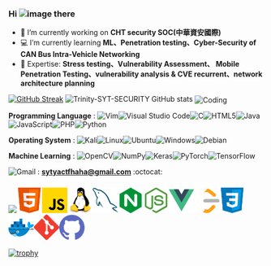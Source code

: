 ### Hi  ![image](https://user-images.githubusercontent.com/96654161/169802253-3534a8ac-c135-452d-90f5-8b14f6d65c73.png) there



<!--
**Trinity-SYT-SECURITY/Trinity-SYT-SECURITY** is a ✨ _special_ ✨ repository because its `README.md` (this file) appears on your GitHub profile.

Here are some ideas to get you started:

- 🔭 I’m currently working on ...
- 🌱 I’m currently learning ...
- 👯 I’m looking to collaborate on ...
- 🤔 I’m looking for help with ...
- 💬 Ask me about ...
- 📫 How to reach me: ...
- 😄 Pronouns: ...
- ⚡ Fun fact: ...
-->

- 🏢 I’m currently working on **CHT security SOC(中華資安國際)**
- 💻 I’m currently learning **ML、Penetration testing、Cyber-Security of CAN Bus Intra-Vehicle Networking**
- 🐇 Expertise: **Stress testing、Vulnerability Assessment、 Mobile Penetration Testing、vulnerability analysis & CVE recurrent、network architecture planning**

[![GitHub Streak](https://github-readme-streak-stats.herokuapp.com/?user=Trinity-SYT-SECURITY)](https://git.io/streak-stats) 
![Trinity-SYT-SECURITY GitHub stats](https://github-readme-stats.vercel.app/api?username=Trinity-SYT-SECURITY&show_icons=true&theme=transparent)
<img align="Center" alt="Coding" width="600" src="https://www.icy2003.com/usr/uploads/2020/06/3721666653.gif">


**Programming Language** : ![Vim](https://img.shields.io/badge/VIM-%2311AB00.svg?style=for-the-badge&logo=vim&logoColor=white)![Visual Studio Code](https://img.shields.io/badge/Visual%20Studio%20Code-0078d7.svg?style=for-the-badge&logo=visual-studio-code&logoColor=white)![C](https://img.shields.io/badge/c-%2300599C.svg?style=for-the-badge&logo=c&logoColor=white)![HTML5](https://img.shields.io/badge/html5-%23E34F26.svg?style=for-the-badge&logo=html5&logoColor=white)![Java](https://img.shields.io/badge/java-%23ED8B00.svg?style=for-the-badge&logo=java&logoColor=white)![JavaScript](https://img.shields.io/badge/javascript-%23323330.svg?style=for-the-badge&logo=javascript&logoColor=%23F7DF1E)![PHP](https://img.shields.io/badge/php-%23777BB4.svg?style=for-the-badge&logo=php&logoColor=white)![Python](https://img.shields.io/badge/python-3670A0?style=for-the-badge&logo=python&logoColor=ffdd54)

**Operating System** : ![Kali](https://img.shields.io/badge/Kali-268BEE?style=for-the-badge&logo=kalilinux&logoColor=white)![Linux](https://img.shields.io/badge/Linux-FCC624?style=for-the-badge&logo=linux&logoColor=black)![Ubuntu](https://img.shields.io/badge/Ubuntu-E95420?style=for-the-badge&logo=ubuntu&logoColor=white)![Windows](https://img.shields.io/badge/Windows-0078D6?style=for-the-badge&logo=windows&logoColor=white)![Debian](https://img.shields.io/badge/Debian-D70A53?style=for-the-badge&logo=debian&logoColor=white)

**Machine Learning** : ![OpenCV](https://img.shields.io/badge/opencv-%23white.svg?style=for-the-badge&logo=opencv&logoColor=white)![NumPy](https://img.shields.io/badge/numpy-%23013243.svg?style=for-the-badge&logo=numpy&logoColor=white)![Keras](https://img.shields.io/badge/Keras-%23D00000.svg?style=for-the-badge&logo=Keras&logoColor=white)![PyTorch](https://img.shields.io/badge/PyTorch-%23EE4C2C.svg?style=for-the-badge&logo=PyTorch&logoColor=white)![TensorFlow](https://img.shields.io/badge/TensorFlow-%23FF6F00.svg?style=for-the-badge&logo=TensorFlow&logoColor=white)

![Gmail](https://img.shields.io/badge/Gmail-D14836?style=for-the-badge&logo=gmail&logoColor=white) : **sytyactfhaha@gmail.com** :octocat:

<img src="https://github.com/simple-icons/simple-icons/blob/develop/icons/hackthebox.svg" width="50"/><img src="https://github.com/programmer-zhang/programmer-zhang/blob/main/images/html.svg" width="50"/><img src="https://github.com/programmer-zhang/programmer-zhang/blob/main/images/javascript.svg" width="50"/><img src="https://github.com/programmer-zhang/programmer-zhang/blob/main/images/linux.svg" width="50"/><img src="https://github.com/programmer-zhang/programmer-zhang/blob/main/images/mysql.svg" width="50"/><img src="https://github.com/programmer-zhang/programmer-zhang/blob/main/images/nginx.svg" width="50"/><img src="https://github.com/programmer-zhang/programmer-zhang/blob/main/images/nodejs.svg" width="50"/><img src="https://github.com/programmer-zhang/programmer-zhang/blob/main/images/vuejs.svg" width="50"/><img src="https://github.com/programmer-zhang/programmer-zhang/blob/main/images/leet-code.svg" width="50"/><img src="https://github.com/programmer-zhang/programmer-zhang/blob/main/images/css.svg" width="50"/><img src="https://github.com/programmer-zhang/programmer-zhang/blob/main/images/docker.svg" width="50"/><img src="https://github.com/programmer-zhang/programmer-zhang/blob/main/images/git.svg" width="50"/><img src="https://github.com/programmer-zhang/programmer-zhang/blob/main/images/github.svg" width="50"/>


[![trophy](https://github-profile-trophy.vercel.app/?username=Trinity-SYT-SECURITY)](https://github.com/ryo-ma/github-profile-trophy)
